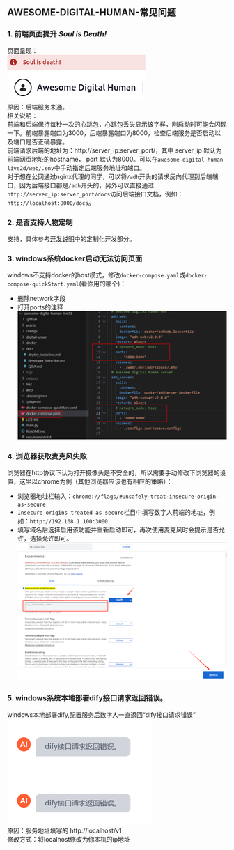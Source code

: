 ## AWESOME-DIGITAL-HUMAN-常见问题

### 1. 前端页面提升 *Soul is Death!*
页面呈现：  
![](../assets/Q&A_1_1.png)  
原因：后端服务未通。  
相关说明：  
前端和后端保持每秒一次的心跳包，心跳包丢失显示该字样，刚启动时可能会闪现一下。前端暴露端口为3000，后端暴露端口为8000，检查后端服务是否启动以及端口是否正确暴露。  
前端请求后端的地址为：http://server_ip:server_port/，其中 server_ip 默认为前端网页地址的hostname， port 默认为8000。可以在`awesome-digital-human-live2d/web/.env`中手动指定后端服务地址和端口。  
对于想在公网通过nginx代理的同学，可以将`/adh`开头的请求反向代理到后端端口，因为后端接口都是`/adh`开头的，另外可以直接通过`http://server_ip:server_port/docs`访问后端接口文档，例如：`http://localhost:8000/docs`。

### 2. 是否支持人物定制
支持，具体参考[开发说明](./docs/developer_instrction.md)中的定制化开发部分。

### 3. windows系统docker启动无法访问页面
windows不支持docker的host模式，修改`docker-compose.yaml`或`docker-compose-quickStart.yaml`(看你用的哪个)：  
* 删除network字段
* 打开ports的注释  
![](../assets/Q&A_3_1.png)

### 4. 浏览器获取麦克风失败
浏览器在http协议下认为打开摄像头是不安全的，所以需要手动修改下浏览器的设置，这里以chrome为例（其他浏览器应该也有相应的策略）：  
* 浏览器地址栏输入：`chrome://flags/#unsafely-treat-insecure-origin-as-secure`  
* `Insecure origins treated as secure`栏目中填写数字人前端的地址，例如：`http://192.168.1.100:3000`  
* 填写域名后选择启用该功能并重新启动即可，再次使用麦克风时会提示是否允许，选择允许即可。
![](../assets/Q&A_4_1.png)

### 5. windows系统本地部署dify接口请求返回错误。
windows本地部署dify,配置服务后数字人一直返回“dify接口请求错误”
![](../assets/Q&A_5_1.png)  
原因：服务地址填写的 http://localhost/v1  
修改方式：将localhost修改为你本机的ip地址